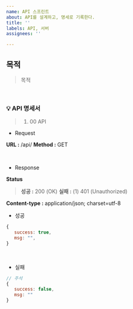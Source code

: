 ```yaml
---
name: API 스프린트
about: API를 설계하고, 명세로 기록한다.
title: ''
labels: API, 서버
assignees: ''

---
```


## 목적
> 목적

<br>

### 💡 API 명세서
> 1. 00 API
* Request

**URL :**  /api/
**Method :** GET

<br>

* Response  

**Status** 
>**성공 :** 200 (OK)
>**실패 :** 
  (1) 401 (Unauthorized)  

**Content-type :** application/json; charset=utf-8

* 성공
```js
{
   success: true,
   msg: "",
}
```

<br>

* 실패
```js
// 주석
{
   success: false,
   msg: ""
}
```

<br>
<br>
